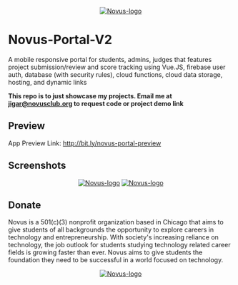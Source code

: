 <p align="center">
  <a href="https://novusclub.org/" rel="noopener" target="_blank"><img src="https://i.imgur.com/Rexh0GE.png" alt="Novus-logo"></a></p>
</p>

# Novus-Portal-V2
A mobile responsive portal for students, admins, judges that features project submission/review and score tracking using Vue.JS, firebase user auth, database (with security rules), cloud functions, cloud data storage, hosting, and dynamic links

**This repo is to just showcase my projects. Email me at jigar@novusclub.org to request code or project demo link**


## Preview

App Preview Link: http://bit.ly/novus-portal-preview

## Screenshots

<p align="center">
  <a href="https://novusclub.org/" rel="noopener" target="_blank"><img src="https://i.imgur.com/bdhzHSN.png" alt="Novus-logo"></a>
<a href="https://novusclub.org/" rel="noopener" target="_blank"><img src="https://i.imgur.com/b6r6Dlt.png" alt="Novus-logo"></a>
</p>
</p>

## Donate

Novus is a 501(c)(3) nonprofit organization based in Chicago that aims to give students of all backgrounds the opportunity to explore careers in technology and entrepreneurship. With society's increasing reliance on technology, the job outlook for students studying technology related career fields is growing faster than ever. Novus aims to give students the foundation they need to be successful in a world focused on technology.


<p align="center">
  <a href="https://donorbox.org/novus-club" rel="noopener" target="_blank"><img src="https://i.imgur.com/9RRGpqL.png" alt="Novus-logo"></a></p>
</p>



